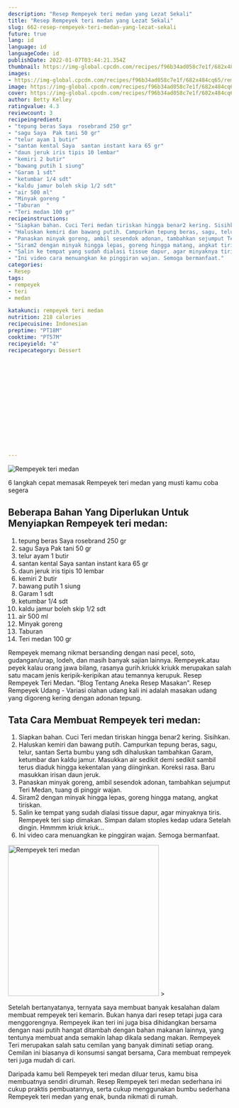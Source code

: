 ```yaml
---
description: "Resep Rempeyek teri medan yang Lezat Sekali"
title: "Resep Rempeyek teri medan yang Lezat Sekali"
slug: 662-resep-rempeyek-teri-medan-yang-lezat-sekali
future: true
lang: id
language: id
languageCode: id
publishDate: 2022-01-07T03:44:21.354Z 
thumbnail: https://img-global.cpcdn.com/recipes/f96b34ad058c7e1f/682x484cq65/rempeyek-teri-medan-foto-resep-utama.webp
images:
- https://img-global.cpcdn.com/recipes/f96b34ad058c7e1f/682x484cq65/rempeyek-teri-medan-foto-resep-utama.webp
image: https://img-global.cpcdn.com/recipes/f96b34ad058c7e1f/682x484cq65/rempeyek-teri-medan-foto-resep-utama.webp
cover: https://img-global.cpcdn.com/recipes/f96b34ad058c7e1f/682x484cq65/rempeyek-teri-medan-foto-resep-utama.webp
author: Betty Kelley
ratingvalue: 4.3
reviewcount: 3
recipeingredient:
- "tepung beras Saya  rosebrand 250 gr"
- "sagu Saya  Pak tani 50 gr"
- "telur ayam 1 butir"
- "santan kental Saya  santan instant kara 65 gr"
- "daun jeruk iris tipis 10 lembar"
- "kemiri 2 butir"
- "bawang putih 1 siung"
- "Garam 1 sdt"
- "ketumbar 1/4 sdt"
- "kaldu jamur boleh skip 1/2 sdt"
- "air 500 ml"
- "Minyak goreng "
- "Taburan  "
- "Teri medan 100 gr"
recipeinstructions:
- "Siapkan bahan. Cuci Teri medan tiriskan hingga benar2 kering. Sisihkan."
- "Haluskan kemiri dan bawang putih. Campurkan tepung beras, sagu, telur, santan Serta bumbu yang sdh dihaluskan tambahkan Garam, ketumbar dan kaldu jamur. Masukkan air sedikit demi sedikit sambil terus diaduk hingga kekentalan yang diinginkan. Koreksi rasa. Baru masukkan irisan daun jeruk."
- "Panaskan minyak goreng, ambil sesendok adonan, tambahkan sejumput Teri Medan, tuang di pinggir wajan."
- "Siram2 dengan minyak hingga lepas, goreng hingga matang, angkat tiriskan."
- "Salin ke tempat yang sudah dialasi tissue dapur, agar minyaknya tiris. Rempeyek teri siap dimakan. Simpan dalam stoples kedap udara Setelah dingin. Hmmmm kriuk kriuk..."
- "Ini video cara menuangkan ke pinggiran wajan. Semoga bermanfaat."
categories:
- Resep
tags:
- rempeyek
- teri
- medan

katakunci: rempeyek teri medan 
nutrition: 218 calories
recipecuisine: Indonesian
preptime: "PT18M"
cooktime: "PT57M"
recipeyield: "4"
recipecategory: Dessert


     
    
    
    
    
    
    
    
    
    
    
      
    
---
```



![Rempeyek teri medan](https://img-global.cpcdn.com/recipes/f96b34ad058c7e1f/682x484cq65/rempeyek-teri-medan-foto-resep-utama.webp)

6 langkah cepat memasak  Rempeyek teri medan yang musti kamu coba segera

<!--inarticleads1-->

## Beberapa Bahan Yang Diperlukan Untuk Menyiapkan Rempeyek teri medan:

1. tepung beras Saya  rosebrand 250 gr
1. sagu Saya  Pak tani 50 gr
1. telur ayam 1 butir
1. santan kental Saya  santan instant kara 65 gr
1. daun jeruk iris tipis 10 lembar
1. kemiri 2 butir
1. bawang putih 1 siung
1. Garam 1 sdt
1. ketumbar 1/4 sdt
1. kaldu jamur boleh skip 1/2 sdt
1. air 500 ml
1. Minyak goreng 
1. Taburan  
1. Teri medan 100 gr

Rempeyek memang nikmat bersanding dengan nasi pecel, soto, gudangan/urap, lodeh, dan masih banyak sajian lainnya. Rempeyek.atau peyek kalau orang jawa bilang, rasanya gurih.kriukk kriukk merupakan salah satu macam jenis keripik-keripikan atau temannya kerupuk. Resep Rempeyek Teri Medan. &#34;Blog Tentang Aneka Resep Masakan&#34;. Resep Rempeyek Udang - Variasi olahan udang kali ini adalah masakan udang yang digoreng kering dengan adonan tepung. 

<!--inarticleads2-->

## Tata Cara Membuat Rempeyek teri medan:

1. Siapkan bahan. Cuci Teri medan tiriskan hingga benar2 kering. Sisihkan.
1. Haluskan kemiri dan bawang putih. Campurkan tepung beras, sagu, telur, santan Serta bumbu yang sdh dihaluskan tambahkan Garam, ketumbar dan kaldu jamur. Masukkan air sedikit demi sedikit sambil terus diaduk hingga kekentalan yang diinginkan. Koreksi rasa. Baru masukkan irisan daun jeruk.
1. Panaskan minyak goreng, ambil sesendok adonan, tambahkan sejumput Teri Medan, tuang di pinggir wajan.
1. Siram2 dengan minyak hingga lepas, goreng hingga matang, angkat tiriskan.
1. Salin ke tempat yang sudah dialasi tissue dapur, agar minyaknya tiris. Rempeyek teri siap dimakan. Simpan dalam stoples kedap udara Setelah dingin. Hmmmm kriuk kriuk...
1. Ini video cara menuangkan ke pinggiran wajan. Semoga bermanfaat.
<img class="lazyload" data-src="//assets-global.cpcdn.com/assets/icons/button_play-2c75c40dde080a61004c1f40b05d8f140eaff45d7e9e6481dc71c63d2e7c4909.png" alt="Rempeyek teri medan" width="340" height="340">
>

Setelah bertanyatanya, ternyata saya membuat banyak kesalahan dalam membuat rempeyek teri kemarin. Bukan hanya dari resep tetapi juga cara menggorengnya. Rempeyek ikan teri ini juga bisa dihidangkan bersama dengan nasi putih hangat ditambah dengan bahan makanan lainnya, yang tentunya membuat anda semakin lahap dikala sedang makan. Rempeyek Teri merupakan salah satu cemilan yang banyak diminati setiap orang. Cemilan ini biasanya di konsumsi sangat bersama, Cara membuat rempeyek teri juga mudah di cari. 

Daripada kamu beli  Rempeyek teri medan  diluar terus, kamu  bisa membuatnya sendiri dirumah. Resep  Rempeyek teri medan  sederhana ini cukup praktis pembuatannya, serta cukup menggunakan bumbu sederhana  Rempeyek teri medan  yang enak, bunda nikmati di rumah.
